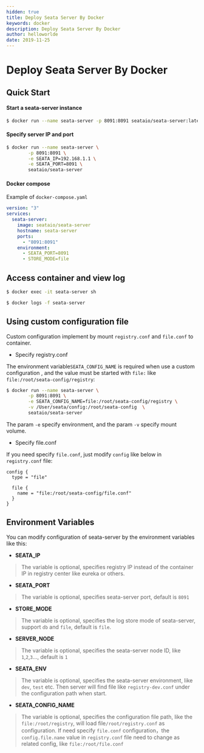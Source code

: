 ```yaml
---
hidden: true
title: Deploy Seata Server By Docker
keywords: docker
description: Deploy Seata Server By Docker
author: helloworlde
date: 2019-11-25
---
```


# Deploy Seata Server By Docker

## Quick Start 

#### Start a seata-server instance

```bash
$ docker run --name seata-server -p 8091:8091 seataio/seata-server:latest
```

#### Specify server IP and port

```bash
$ docker run --name seata-server \
        -p 8091:8091 \
        -e SEATA_IP=192.168.1.1 \
        -e SEATA_PORT=8091 \
        seataio/seata-server
```

#### Docker compose 

Example of `docker-compose.yaml`

```yaml
version: "3"
services:
  seata-server:
    image: seataio/seata-server
    hostname: seata-server
    ports:
      - "8091:8091"
    environment:
      - SEATA_PORT=8091
      - STORE_MODE=file
```

## Access container and view log

```bash
$ docker exec -it seata-server sh
```

```bash
$ docker logs -f seata-server
```

## Using custom configuration file

Custom configuration implement by mount `registry.conf` and `file.conf` to container.

- Specify registry.conf 

The environment variable`SEATA_CONFIG_NAME` is required when use a custom configuration , and the value must be started with `file:` like `file:/root/seata-config/registry`:

```bash
$ docker run --name seata-server \
        -p 8091:8091 \
        -e SEATA_CONFIG_NAME=file:/root/seata-config/registry \
        -v /User/seata/config:/root/seata-config  \
        seataio/seata-server
```

The param `-e` specify environment, and the param `-v` specify mount volume.

- Specify file.conf 

If you need specify `file.conf`, just modify `config` like below in `registry.conf` file:

```
config {
  type = "file"

  file {
    name = "file:/root/seata-config/file.conf"
  }
}
```

## Environment Variables 

You can modify configuration of seata-server  by the environment variables like this:

- **SEATA_IP**

> The variable is optional,  specifies registry IP instead of the container IP in registry center like eureka or others. 

- **SEATA_PORT**

> The variable is optional, specifies seata-server port, default is `8091` 

- **STORE_MODE**

> The variable is optional, specifies the log store mode of seata-server,  support `db` and `file`, default is `file`.

- **SERVER_NODE**

> The variable is optional, specifies  the seata-server node ID, like `1`,`2`,`3`..., default is `1`

- **SEATA_ENV**

> The variable is optional, specifies the seata-server environment, like `dev`, `test` etc. Then server will find file like `registry-dev.conf` under the configuration path when start.

- **SEATA_CONFIG_NAME**

> The variable is optional, specifies the configuration file path, like the `file:/root/registry`, will load file`/root/registry.conf` as configuration. If need specify `file.conf` configuration，the `config.file.name` value in `registry.conf` file need to change as related config, like `file:/root/file.conf`

